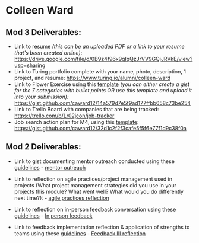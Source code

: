 # Colleen Ward

## Mod 3 Deliverables:

* Link to resume *(this can be an uploaded PDF or a link to your resume that's been created online)*: https://drive.google.com/file/d/0B9z4f96x9qIqQzJrVV9GQjJRVkE/view?usp=sharing
* Link to Turing portfolio complete with your name, photo, description, 1 project, and resume: https://www.turing.io/alumni/colleen-ward
* Link to Flower Exercise using this [template](https://github.com/turingschool/career-development-curriculum/blob/master/files/Career%20Unit%20-%20The%20Flower%20Diagram.pdf) *(you can either create a gist for the 7 categories with bullet points OR use this template and upload it into your submission):* https://gist.github.com/caward12/14a579d7e5f9ad177ffbb658c73be254
* Link to Trello Board with companies that are being tracked: https://trello.com/b/Lr02jcon/job-tracker
* Job search action plan for M4, using this [template](https://github.com/turingschool/career-development-curriculum/blob/master/module_three/mod_4_action_plan_template.md): https://gist.github.com/caward12/32d1c2f2f3cafe5f5f6e77f1d9c38f0a


## Mod 2 Deliverables:
* Link to gist documenting mentor outreach conducted using these [guidelines](https://github.com/turingschool/career-development-curriculum/blob/master/module_two/cold_outreach_i_guidelines.md) - [mentor outreach](https://gist.github.com/caward12/c85f83994726a2df8cfb6bc1e0f1af75)

* Link to reflection on agile practices/project management used in projects (What project management strategies did you use in your projects this module? What went well? What would you do differently next time?): - [agile practices reflection](https://gist.github.com/caward12/ab5590e0d822a81d1a4ea4d177de2ae2)

* Link to reflection on in-person feedback conversation using these [guidelines](https://github.com/turingschool/career-development-curriculum/blob/master/module_two/feedback_conversation_reflection_guidelines.md) - [In person feedback](https://gist.github.com/caward12/31f27423d543229e59962cdae8cc5378)

* Link to feedback implementation reflection & application of strengths to teams using these [guidelines](https://github.com/turingschool/career-development-curriculum/blob/master/module_two/feedback_implementation_strengths_reflection.md) - [Feedback III reflection](https://gist.github.com/caward12/863d7301ab3818e306dead7c8528c3b4)
